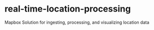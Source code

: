 # real-time-location-processing
Mapbox Solution for ingesting, processing, and visualizing location data
